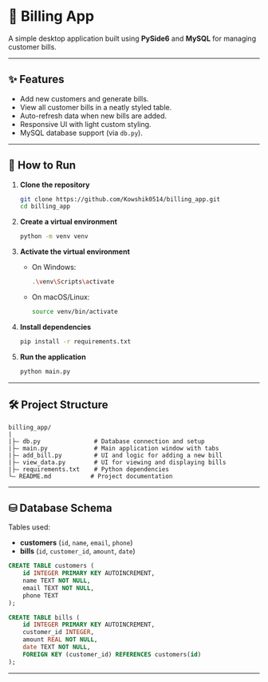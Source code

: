 # 🧾 Billing App

A simple desktop application built using **PySide6** and **MySQL** for managing customer bills.

---

## ✨ Features

- Add new customers and generate bills.
- View all customer bills in a neatly styled table.
- Auto-refresh data when new bills are added.
- Responsive UI with light custom styling.
- MySQL database support (via `db.py`).

---

## 🚀 How to Run

1. **Clone the repository**
   ```bash
   git clone https://github.com/Kowshik0514/billing_app.git
   cd billing_app
   ```

2. **Create a virtual environment**
   ```bash
   python -m venv venv
   ```

3. **Activate the virtual environment**
   - On Windows:
     ```bash
     .\venv\Scripts\activate
     ```
   - On macOS/Linux:
     ```bash
     source venv/bin/activate
     ```

4. **Install dependencies**
   ```bash
   pip install -r requirements.txt
   ```

5. **Run the application**
   ```bash
   python main.py
   ```

---

## 🛠 Project Structure

```
billing_app/
|
|├— db.py               # Database connection and setup
|├— main.py             # Main application window with tabs
|├— add_bill.py         # UI and logic for adding a new bill
|├— view_data.py        # UI for viewing and displaying bills
|├— requirements.txt    # Python dependencies
└— README.md           # Project documentation
```

---

## ⛁ Database Schema

Tables used:

- **customers** (`id`, `name`, `email`, `phone`)
- **bills** (`id`, `customer_id`, `amount`, `date`)

```sql
CREATE TABLE customers (
    id INTEGER PRIMARY KEY AUTOINCREMENT,
    name TEXT NOT NULL,
    email TEXT NOT NULL,
    phone TEXT
);

CREATE TABLE bills (
    id INTEGER PRIMARY KEY AUTOINCREMENT,
    customer_id INTEGER,
    amount REAL NOT NULL,
    date TEXT NOT NULL,
    FOREIGN KEY (customer_id) REFERENCES customers(id)
);
```

---